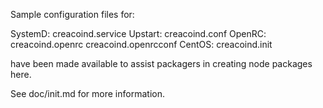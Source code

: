 Sample configuration files for:

SystemD: creacoind.service
Upstart: creacoind.conf
OpenRC:  creacoind.openrc
         creacoind.openrcconf
CentOS:  creacoind.init

have been made available to assist packagers in creating node packages here.

See doc/init.md for more information.
